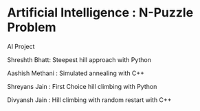 # Artificial Intelligence : N-Puzzle Problem
AI Project 

Shreshth Bhatt: Steepest hill approach with Python

Aashish Methani : Simulated annealing with C++

Shreyans Jain : First Choice hill climbing with Python

Divyansh Jain :  Hill climbing with random restart with C++
